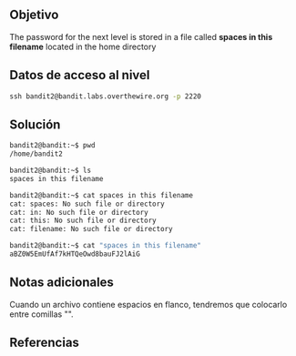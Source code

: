 ## Objetivo
The password for the next level is stored in a file called **spaces in this filename** located in the home directory
## Datos de acceso al nivel
``` cmd
ssh bandit2@bandit.labs.overthewire.org -p 2220
```
## Solución

``` bash
bandit2@bandit:~$ pwd
/home/bandit2

bandit2@bandit:~$ ls
spaces in this filename

bandit2@bandit:~$ cat spaces in this filename
cat: spaces: No such file or directory
cat: in: No such file or directory
cat: this: No such file or directory
cat: filename: No such file or directory

bandit2@bandit:~$ cat "spaces in this filename"
aBZ0W5EmUfAf7kHTQeOwd8bauFJ2lAiG
```
## Notas adicionales
Cuando un archivo contiene espacios en flanco, tendremos que colocarlo entre comillas "".

## Referencias